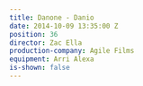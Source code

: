 ```yaml
---
title: Danone - Danio
date: 2014-10-09 13:35:00 Z
position: 36
director: Zac Ella
production-company: Agile Films
equipment: Arri Alexa
is-shown: false
---
```



